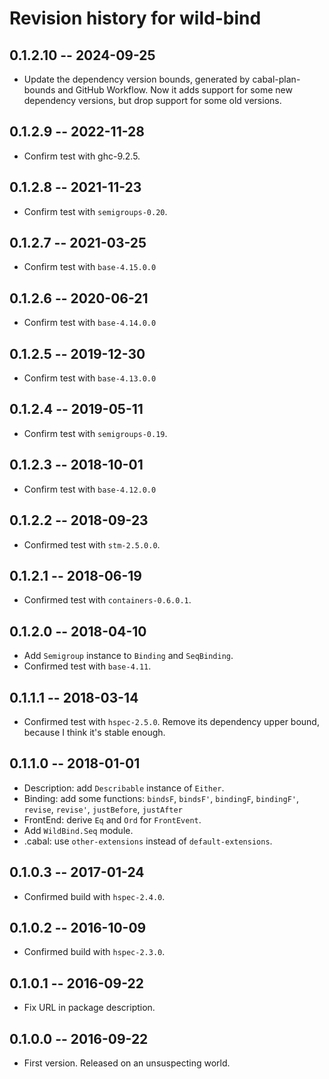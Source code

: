 # Revision history for wild-bind

## 0.1.2.10  -- 2024-09-25

* Update the dependency version bounds, generated by cabal-plan-bounds and GitHub Workflow.
  Now it adds support for some new dependency versions, but drop support for some old versions.

## 0.1.2.9  -- 2022-11-28

* Confirm test with ghc-9.2.5.

## 0.1.2.8  -- 2021-11-23

* Confirm test with `semigroups-0.20`.

## 0.1.2.7  -- 2021-03-25

* Confirm test with `base-4.15.0.0`

## 0.1.2.6  -- 2020-06-21

* Confirm test with `base-4.14.0.0`

## 0.1.2.5  -- 2019-12-30

* Confirm test with `base-4.13.0.0`

## 0.1.2.4  -- 2019-05-11

* Confirm test with `semigroups-0.19`.


## 0.1.2.3  -- 2018-10-01

* Confirm test with `base-4.12.0.0`


## 0.1.2.2  -- 2018-09-23

* Confirmed test with `stm-2.5.0.0`.


## 0.1.2.1  -- 2018-06-19

* Confirmed test with `containers-0.6.0.1`.


## 0.1.2.0  -- 2018-04-10

* Add `Semigroup` instance to `Binding` and `SeqBinding`.
* Confirmed test with `base-4.11`.


## 0.1.1.1  -- 2018-03-14

* Confirmed test with `hspec-2.5.0`.
  Remove its dependency upper bound, because I think it's stable enough.


## 0.1.1.0  -- 2018-01-01

* Description: add `Describable` instance of `Either`.
* Binding: add some functions: 
  `bindsF`, `bindsF'`, `bindingF`, `bindingF'`, `revise`, `revise'`,
  `justBefore`, `justAfter`
* FrontEnd: derive `Eq` and `Ord` for `FrontEvent`.
* Add `WildBind.Seq` module.
* .cabal: use `other-extensions` instead of `default-extensions`.


## 0.1.0.3  -- 2017-01-24

* Confirmed build with `hspec-2.4.0`.


## 0.1.0.2  -- 2016-10-09

* Confirmed build with `hspec-2.3.0`.


## 0.1.0.1  -- 2016-09-22

* Fix URL in package description.


## 0.1.0.0  -- 2016-09-22

* First version. Released on an unsuspecting world.
